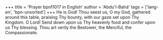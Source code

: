 +++
title = 'Prayer bpn11017 in English'
author = 'Abdu'l-Bahá'
tags = ['lang-en', 'bpn-unsorted']
+++
He is God! Thou seest us, O my God, gathered around this table, praising Thy bounty, with our gaze set upon Thy Kingdom. O Lord! Send down upon us Thy heavenly food and confer upon us Thy blessing. Thou art verily the Bestower, the Merciful, the Compassionate.
